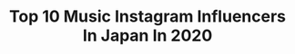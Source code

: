 ---
title: Top 10 Music Instagram Influencers In Japan In 2020
description: >-
  Find top music Instagram influencers in Japan in 2020. Most popular hashtags: #japan #music #instagood #addiction.
platform: Instagram
profiles:
  - username: "aclaireytale"
    fullname: >-
      aclaireytale ✨
    location: "Japan"
    followers: 7383
    engagement: 743
    commentsToLikes: 0.144772
    avatar: "https://scontent-ssn1-1.cdninstagram.com/v/t51.2885-19/s320x320/30604066_597672980594930_73129493320957952_n.jpg?_nc_ht=scontent-ssn1-1.cdninstagram.com&_nc_ohc=L6Szo3zZw_kAX8B1ksk&oh=fccd9ae19c486e550b359b5b0ea9525d&oe=5E918472"
    verified: false
    hashtags: "#disneytokyo, #disney, #birthday, #travel"
  - username: "saori_fujisaki"
    fullname: >-
      Saori
    location: "Japan"
    followers: 304285
    engagement: 1284
    commentsToLikes: 0.013791
    avatar: "https://scontent-ams4-1.cdninstagram.com/v/t51.2885-19/s320x320/13735926_1170073289720043_320263310_a.jpg?_nc_ht=scontent-ams4-1.cdninstagram.com&_nc_ohc=EsH56i90lNIAX8hEkmN&oh=2e7945e5f35cf24a1255263ae6bbc19a&oe=5EB89963"
    verified: true
    hashtags: "#kinggnu, #mrheartache, #beijing, #wanima"
  - username: "iamdennisfresh"
    fullname: >-
      Dennis
    location: "Japan"
    followers: 110906
    engagement: 810
    commentsToLikes: 0.012636
    avatar: "https://scontent-atl3-1.cdninstagram.com/v/t51.2885-19/s320x320/20688024_1571009769636170_8694877745601052672_a.jpg?_nc_ht=scontent-atl3-1.cdninstagram.com&_nc_ohc=uERdwoE-fn8AX9BlA6W&oh=f38f3ba6ef596317a8c48f31740e740c&oe=5EBA0F63"
    verified: false
    hashtags: "#familiachula, #ad, #tictacxspotify, #hustlefresh"
  - username: "k.b_addiction"
    fullname: >-
      K.B(ADDICTION)
    location: "Japan"
    followers: 30198
    engagement: 1459
    commentsToLikes: 0.015534
    avatar: "https://scontent-nrt1-1.cdninstagram.com/v/t51.2885-19/s320x320/85206321_129166695166278_3392220536804212736_n.jpg?_nc_ht=scontent-nrt1-1.cdninstagram.com&_nc_ohc=zZkeV6s0HXcAX--vAvs&oh=24c3bc9b1e4272105498e8f1d887387f&oe=5EA34076"
    verified: false
    hashtags: "#coffee, #powerofmusic, #streaminglive, #performance"
  - username: "shihomi1129"
    fullname: >-
      小越しほみ Shihomi Ogoshi
    location: "Japan"
    followers: 85592
    engagement: 165
    commentsToLikes: 0.043858
    avatar: "https://scontent-gmp1-1.cdninstagram.com/v/t51.2885-19/s320x320/81256602_177471093316336_7736384617300623360_n.jpg?_nc_ht=scontent-gmp1-1.cdninstagram.com&_nc_ohc=3eW5Z1h1uUwAX-Ln8VS&oh=97c08e3a825dd2916eccc52fc59a565d&oe=5EB6C147"
    verified: false
    hashtags: "#japanesegirl, #glico, #dress, #instafashion"
  - username: "markveins"
    fullname: >-
      mark veins 🦇
    location: "Japan"
    followers: 12383
    engagement: 1262
    commentsToLikes: 0.137288
    avatar: "https://scontent-ams4-1.cdninstagram.com/v/t51.2885-19/s320x320/80381490_550441855552144_8513512396361302016_n.jpg?_nc_ht=scontent-ams4-1.cdninstagram.com&_nc_ohc=oZMH9txKKacAX8ukX-D&oh=683daeee288524848c9c50f163134d0e&oe=5E84B2F1"
    verified: false
    hashtags: "#newsong, #instaart, #ig, #songoftheday"
  - username: "rikariko_official"
    fullname: >-
      りかりこ
    location: "Japan"
    followers: 69462
    engagement: 711
    commentsToLikes: 0.009123
    avatar: "https://scontent-ams4-1.cdninstagram.com/v/t51.2885-19/s320x320/79530749_813628635822299_4520191184819191808_n.jpg?_nc_ht=scontent-ams4-1.cdninstagram.com&_nc_ohc=v3NgWoadvQUAX-qX_wX&oh=d949a22f1215d801ff765f203389634b&oe=5EB85A59"
    verified: true
    hashtags: "#dog, #tokyodisneysea, #tgc, #wargo"
  - username: "kazumamitchell"
    fullname: >-
      ミッチェル和馬
    location: "Japan"
    followers: 166220
    engagement: 1903
    commentsToLikes: 0.006442
    avatar: "https://scontent-ams4-1.cdninstagram.com/v/t51.2885-19/s320x320/50570923_285842038776329_8110139405907263488_n.jpg?_nc_ht=scontent-ams4-1.cdninstagram.com&_nc_ohc=X9xEuHVj7_0AX_dW4ZG&oh=1969d577e757c570d37944b03fa89eba&oe=5EB88A22"
    verified: true
    hashtags: "#2020aw, #abematv, #stayhome, #henrikvibskov"
  - username: "yosh_sstp"
    fullname: >-
      Yosh
    location: "Japan"
    followers: 23764
    engagement: 1075
    commentsToLikes: 0.006790
    avatar: "https://scontent-ams4-1.cdninstagram.com/v/t51.2885-19/s320x320/67594465_611793145978566_3273692835437608960_n.jpg?_nc_ht=scontent-ams4-1.cdninstagram.com&_nc_ohc=DBOXD-rfkQUAX_RppYW&oh=1c8e6fa2c957aecce339ac69d5ea7ac6&oe=5EB9ED6B"
    verified: false
    hashtags: "#senpainoticedme, #manwithamission, #newspeak, #thehideoutstudios"
  - username: "missmadeline666"
    fullname: >-
      Miss Madeline
    location: "Japan"
    followers: 6188
    engagement: 1013
    commentsToLikes: 0.029522
    avatar: "https://scontent-ams4-1.cdninstagram.com/v/t51.2885-19/s320x320/44903176_455770821613215_6520958045613195264_n.jpg?_nc_ht=scontent-ams4-1.cdninstagram.com&_nc_ohc=JVKHBV4s_V0AX_JzmQl&oh=a834467b45e5d8c3adf3377f43e1bd1d&oe=5ECD5946"
    verified: false
    hashtags: "#bts"
---